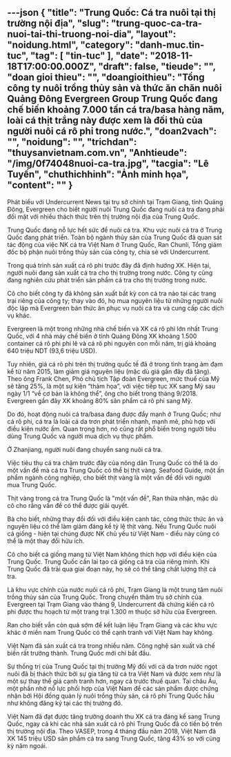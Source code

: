 ---json
{
    "title": "Trung Quốc: Cá tra nuôi tại thị trường nội địa",
    "slug": "trung-quoc-ca-tra-nuoi-tai-thi-truong-noi-dia",
    "layout": "noidung.html",
    "category": "danh-muc.tin-tuc",
    "tag": [
        "tin-tuc"
    ],
    "date": "2018-11-18T17:00:00.000Z",
    "draft": false,
    "tieude": "",
    "doan gioi thieu": "",
    "doangioithieu": "Tổng công ty nuôi trồng thủy sản và thức ăn chăn nuôi Quảng Đông Evergreen Group Trung Quốc đang chế biến khoảng 7.000 tấn cá tra/basa hàng năm, loài cá thịt trắng này được xem là đối thủ của người nuôi cá rô phi trong nước.",
    "doan2vach": "",
    "noidung": "",
    "trichdan": "thuysanvietnam.com.vn",
    "Anhtieude": "/img/0f74048nuoi-ca-tra.jpg",
    "tacgia": "Lê Tuyến",
    "chuthichhinh": "Ảnh minh họa",
    "__content__": ""
}
---
<p>Ph&aacute;t biểu với Undercurrent News tại trụ sở ch&iacute;nh tại Trạm Giang, tỉnh Quảng Đ&ocirc;ng, Evergreen cho biết người nu&ocirc;i Trung Quốc đang nu&ocirc;i c&aacute; tra đang phải đối mặt với nhiều th&aacute;ch thức tr&ecirc;n thị trường nội địa của Trung Quốc.</p>

<p>Trung Quốc đang nỗ lực hết sức để nu&ocirc;i c&aacute; tra. Khu vực nu&ocirc;i c&aacute; tra ở Trung Quốc đang ph&aacute;t triển. To&agrave;n bộ ng&agrave;nh thủy sản của Trung Quốc đ&atilde; quan s&aacute;t t&aacute;c động của việc NK c&aacute; tra Việt Nam ở Trung Quốc, Ran Chunli, Tổng gi&aacute;m đốc bộ phận nu&ocirc;i trồng thủy sản của c&ocirc;ng ty, chia sẻ với Undercurrent.</p>

<p>Trong qu&aacute; tr&igrave;nh sản xuất c&aacute; r&ocirc; phi trước đ&acirc;y đ&atilde; định hướng XK. Hiện tại, người nu&ocirc;i đang sản xuất c&aacute; tra cho thị trường trong nước. C&ocirc;ng ty cũng đang nghi&ecirc;n cứu ph&aacute;t triển sản phẩm c&aacute; tra cho thị trường trong nước.</p>

<p>C&ocirc; cho biết c&ocirc;ng ty đ&atilde; kh&ocirc;ng sản xuất bất kỳ con c&aacute; tra n&agrave;o tại c&aacute;c trang trại ri&ecirc;ng của c&ocirc;ng ty; thay v&agrave;o đ&oacute;, họ mua nguy&ecirc;n liệu từ những người nu&ocirc;i độc lập m&agrave; Evergreen b&aacute;n thức ăn phục vụ nu&ocirc;i c&aacute; tra v&agrave; cung cấp c&aacute;c dịch vụ kh&aacute;c.</p>

<p>Evergreen l&agrave; một trong những nh&agrave; chế biến v&agrave; XK c&aacute; r&ocirc; phi lớn nhất Trung Quốc, với 4 nh&agrave; m&aacute;y chế biến ở tỉnh Quảng Đ&ocirc;ng XK khoảng 1.500 container c&aacute; r&ocirc; phi phi l&ecirc; v&agrave; c&aacute; r&ocirc; phi nguy&ecirc;n con mỗi năm, trị gi&aacute; khoảng 640 triệu NDT (93,6 triệu USD).</p>

<p>Tuy nhi&ecirc;n, gi&aacute; c&aacute; r&ocirc; phi tr&ecirc;n thị trường quốc tế đ&atilde; ở trong t&igrave;nh trạng ảm đạm kể từ năm 2015, l&agrave;m giảm gi&aacute; nguy&ecirc;n liệu (mặc d&ugrave; gi&aacute; gần đ&acirc;y đ&atilde; tăng). Theo &ocirc;ng Frank Chen, Ph&oacute; chủ tịch Tập đo&agrave;n Evergreen, mức thuế của Mỹ sẽ tăng 25%, l&agrave; một sự kiện &ldquo;thảm họa&rdquo;, với việc tiếp tục XK sang Mỹ sau ng&agrave;y 1/1 &ldquo;về cơ bản l&agrave; kh&ocirc;ng thể&rdquo;, &ocirc;ng cho biết trong th&aacute;ng 9/2018. Evergreen gần đ&acirc;y XK khoảng 80% sản phẩm c&aacute; r&ocirc; phi sang Mỹ.</p>

<p>Do đ&oacute;, hoạt động nu&ocirc;i c&aacute; tra/basa đang được đẩy mạnh ở Trung Quốc; như c&aacute; r&ocirc; phi, c&aacute; tra l&agrave; lo&agrave;i c&aacute; da trơn ph&aacute;t triển nhanh, mạnh mẽ, ph&ugrave; hợp với điều kiện nước ấm. Quan trọng hơn, n&oacute; cũng rất phổ biến trong người ti&ecirc;u d&ugrave;ng Trung Quốc v&agrave; người mua dịch vụ thực phẩm.</p>

<p>Ở Zhanjiang, người nu&ocirc;i đang chuyển sang nu&ocirc;i c&aacute; tra.</p>

<p>Việc ti&ecirc;u thụ c&aacute; tra chậm trước đ&acirc;y của n&ocirc;ng d&acirc;n Trung Quốc c&oacute; thể l&agrave; do một vấn đề m&agrave; c&aacute; tra Trung Quốc c&oacute; thể bị thịt v&agrave;ng. Seafood Guide, một ấn phẩm ng&agrave;nh c&ocirc;ng nghiệp, cho biết thịt v&agrave;ng l&agrave; một vấn đề đối với người mua Trung Quốc.</p>

<p>Thịt v&agrave;ng trong c&aacute; tra Trung Quốc l&agrave; &quot;một vấn đề&quot;, Ran thừa nhận, mặc d&ugrave; c&ocirc; cho rằng vấn đề c&oacute; thể được giải quyết.</p>

<p>B&agrave; cho biết, những thay đổi đối với điều kiện canh t&aacute;c, c&ocirc;ng thức thức ăn v&agrave; nguy&ecirc;n liệu c&oacute; thể l&agrave;m giảm đ&aacute;ng kể tỷ lệ thịt v&agrave;ng. Nếu Trung Quốc nu&ocirc;i c&aacute; giống - hiện tại ch&uacute;ng được NK chủ yếu từ Việt Nam - điều n&agrave;y cũng c&oacute; thể l&agrave; một thay đổi hữu &iacute;ch.</p>

<p>C&ocirc; cho biết c&aacute; giống mang từ Việt Nam kh&ocirc;ng th&iacute;ch hợp với điều kiện của Trung Quốc. Trung Quốc cần lai tạo c&aacute; giống c&aacute; tra của ri&ecirc;ng m&igrave;nh. Khi Trung Quốc đ&atilde; trải qua giai đoạn n&agrave;y, họ sẽ c&oacute; thể tăng chất lượng thịt c&aacute; tra.</p>

<p>L&agrave; khu vực ch&iacute;nh của nước nu&ocirc;i c&aacute; r&ocirc; phi, Trạm Giang l&agrave; một trung t&acirc;m nu&ocirc;i trồng thủy sản của Trung Quốc. Trong chuyến thăm trụ sở ch&iacute;nh của Evergreen tại Trạm Giang v&agrave;o th&aacute;ng 9, Undercurrent đ&atilde; chứng kiến c&aacute; r&ocirc; phi được thu hoạch từ một trang trại 1.300 m thuộc sở hữu của Evergreen.</p>

<p>Ran cho biết vẫn c&ograve;n qu&aacute; sớm để kết luận liệu Trạm Giang v&agrave; c&aacute;c khu vực kh&aacute;c ở miền nam Trung Quốc c&oacute; thể cạnh tranh với Việt Nam hay kh&ocirc;ng.</p>

<p>Việt Nam đ&atilde; sản xuất c&aacute; tra trong nhiều năm. C&ocirc;ng nghệ sản xuất v&agrave; chế biến rất trưởng th&agrave;nh. Trung Quốc mới chỉ bắt đầu.</p>

<p>Sự thống trị của Trung Quốc tại thị trường Mỹ đối với c&aacute; da trơn nước ngọt nu&ocirc;i đ&atilde; bị th&aacute;ch thức bởi sự gia tăng từ c&aacute; tra Việt Nam v&agrave; được xem như l&agrave; một sự thay thế gi&aacute; cạnh tranh hơn, ngay cả trước thuế quan. Tại ch&acirc;u &Acirc;u, một phần nhờ nỗ lực phối hợp của Việt Nam để c&aacute;c sản phẩm được chứng nhận bởi Hội đồng quản l&yacute; nu&ocirc;i trồng thủy sản, c&aacute; r&ocirc; phi Trung Quốc hầu như kh&ocirc;ng đăng k&yacute; tại c&aacute;c thị trường đ&oacute;.</p>

<p>Việt Nam đ&atilde; đạt được tăng trưởng doanh thu XK c&aacute; tra đ&aacute;ng kể sang Trung Quốc, ngay cả khi c&aacute;c nh&agrave; sản xuất c&aacute; r&ocirc; phi Trung Quốc đ&atilde; c&oacute; tiến bộ tr&ecirc;n thị trường nội địa. Theo VASEP, trong 4 th&aacute;ng đầu năm 2018, Việt Nam đ&atilde; XK 145 triệu USD sản phẩm c&aacute; tra sang Trung Quốc, tăng 43% so với c&ugrave;ng kỳ năm ngo&aacute;i.</p>
